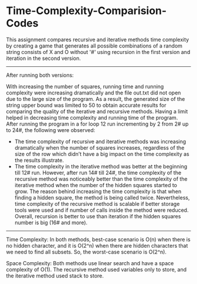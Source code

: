# Time-Complexity-Comparision-Codes

This assignment compares recursive and iterative methods time complexity by creating a game that generates all possible combinations of a random string consists of X and O without '#' using recursion in the first version and iteration in the second version.

---

After running both versions:

With increasing the number of squares, running time and running complexity were increasing dramatically and the file out.txt did not open due to the large size of the program. As a result, the generated size of the string upper bound was limited to 50 to obtain accurate results for comparing the quality of the iterative and recursive methods. Having a limit helped in decreasing time complexity and running time of the program.
After running the program in a for loop 12 run incrementing by 2 from 2# up to 24#, the following were observed:

- The time complexity of recursive and iterative methods was increasing dramatically when the number of squares increases, regardless of the size of the row which didn’t have a big impact on the time complexity as the results illustrate.
- The time complexity in the iterative method was better at the beginning till 12# run. However, after run 14# till 24#, the time complexity of the recursive method was noticeably better than the time complexity of the iterative method when the number of the hidden squares started to grow.
  The reason behind increasing the time complexity is that when finding a hidden square, the method is being called twice. Nevertheless, time complexity of the recursive method is scalable if better storage tools were used and if number of calls inside the method were reduced. Overall, recursion is better to use than iteration if the hidden squares number is big (16# and more).

---

Time Complexity:
In both methods, best-case scenario is O(n) when there is no hidden character, and it is O(2^n) when there are hidden characters that we need to find all subsets. So, the worst-case scenario is O(2^n).

Space Complexity:
Both methods use linear search and have a space complexity of O(1). The recursive method used variables only to store, and the iterative method used stack to store.

